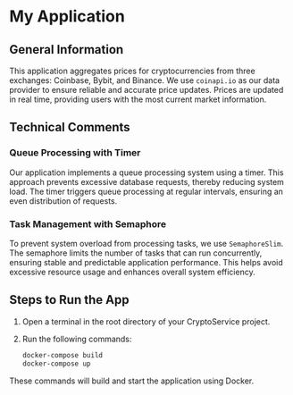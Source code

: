 # My Application

## General Information

This application aggregates prices for cryptocurrencies from three exchanges: Coinbase, Bybit, and Binance. 
We use `coinapi.io` as our data provider to ensure reliable and accurate price updates. 
Prices are updated in real time, providing users with the most current market information.

## Technical Comments

### Queue Processing with Timer

Our application implements a queue processing system using a timer. This approach prevents excessive database requests, thereby reducing system load. The timer triggers queue processing at regular intervals, ensuring an even distribution of requests.

### Task Management with Semaphore

To prevent system overload from processing tasks, we use `SemaphoreSlim`. The semaphore limits the number of tasks that can run concurrently, ensuring stable and predictable application performance. This helps avoid excessive resource usage and enhances overall system efficiency.

## Steps to Run the App

1. Open a terminal in the root directory of your CryptoService project.
2. Run the following commands:

    ```sh
    docker-compose build
    docker-compose up
    ```

These commands will build and start the application using Docker.
